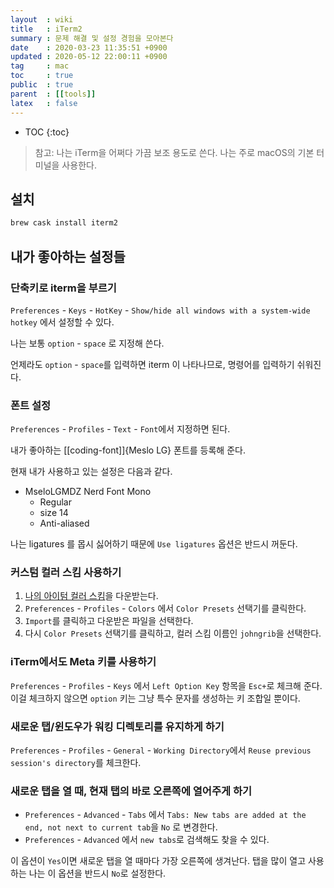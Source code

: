 ```yaml
---
layout  : wiki
title   : iTerm2
summary : 문제 해결 및 설정 경험을 모아본다
date    : 2020-03-23 11:35:51 +0900
updated : 2020-05-12 22:00:11 +0900
tag     : mac
toc     : true
public  : true
parent  : [[tools]]
latex   : false
---
```

* TOC
{:toc}

> 참고: 나는 iTerm을 어쩌다 가끔 보조 용도로 쓴다. 나는 주로 macOS의 기본 터미널을 사용한다.

## 설치
```sh
brew cask install iterm2
```

## 내가 좋아하는 설정들
### 단축키로 iterm을 부르기

`Preferences` - `Keys` - `HotKey` - `Show/hide all windows with a system-wide hotkey` 에서 설정할 수 있다.

나는 보통 `option` - `space` 로 지정해 쓴다.

언제라도 `option` - `space`를 입력하면 iterm 이 나타나므로, 명령어를 입력하기 쉬워진다.


### 폰트 설정

`Preferences` - `Profiles` - `Text` - `Font`에서 지정하면 된다.

내가 좋아하는 [[coding-font]]{Meslo LG} 폰트를 등록해 준다.

현재 내가 사용하고 있는 설정은 다음과 같다.

- MseloLGMDZ Nerd Font Mono
    - Regular
    - size 14
    - Anti-aliased

나는 ligatures 를 몹시 싫어하기 때문에 `Use ligatures` 옵션은 반드시 꺼둔다.

### 커스텀 컬러 스킴 사용하기

1. [나의 아이텀 컬러 스킴]( https://raw.githubusercontent.com/johngrib/dotfiles/master/johngrib.itermcolors )을 다운받는다.
2.  `Preferences` - `Profiles` - `Colors` 에서 `Color Presets` 선택기를 클릭한다.
3. `Import`를 클릭하고 다운받은 파일을 선택한다.
4. 다시 `Color Presets` 선택기를 클릭하고, 컬러 스킴 이름인 `johngrib`을 선택한다.

### iTerm에서도 Meta 키를 사용하기

`Preferences` - `Profiles` - `Keys` 에서 `Left Option Key` 항목을 `Esc+`로 체크해 준다. 이걸 체크하지 않으면 `option` 키는 그냥 특수 문자를 생성하는 키 조합일 뿐이다.


### 새로운 탭/윈도우가 워킹 디렉토리를 유지하게 하기

`Preferences` - `Profiles` - `General` - `Working Directory`에서 `Reuse previous session's directory`를 체크한다.


### 새로운 탭을 열 때, 현재 탭의 바로 오른쪽에 열어주게 하기

- `Preferences` - `Advanced` - `Tabs` 에서 `Tabs: New tabs are added at the end, not next to current tab`을 `No` 로 변경한다.
- `Preferences` - `Advanced` 에서 `new tabs`로 검색해도 찾을 수 있다.

이 옵션이 `Yes`이면 새로운 탭을 열 때마다 가장 오른쪽에 생겨난다. 탭을 많이 열고 사용하는 나는 이 옵션을 반드시 `No`로 설정한다.

